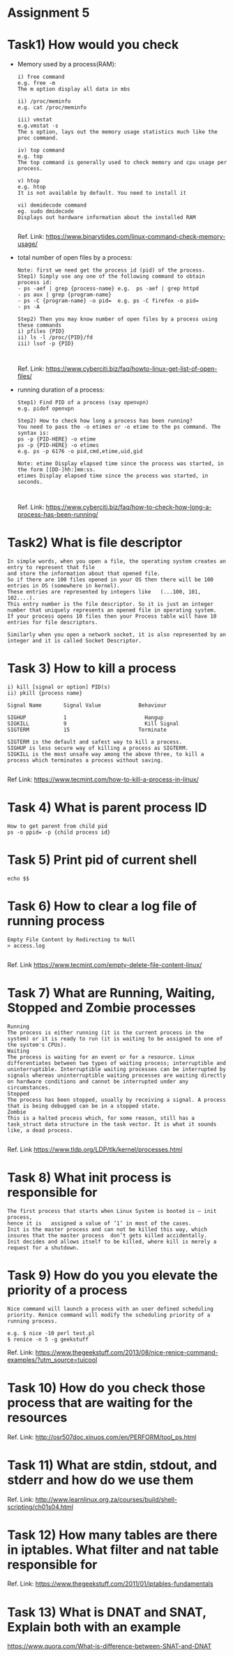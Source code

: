 # Assignment 5

# Task1) How would you check

* Memory used by a process(RAM):
  ```
  i) free command
  e.g. free -m 
  The m option display all data in mbs

  ii) /proc/meminfo
  e.g. cat /proc/meminfo
  
  iii) vmstat
  e.g.vmstat -s
  The s option, lays out the memory usage statistics much like the proc command.
 
  iv) top command
  e.g. top
  The top command is generally used to check memory and cpu usage per process.
  
  v) htop
  e.g. htop
  It is not available by default. You need to install it
  
  vi) demidecode command
  eg. sudo dmidecode 
  Displays out hardware information about the installed RAM

  
  ```
  Ref. Link: https://www.binarytides.com/linux-command-check-memory-usage/
  
* total number of open files by a process:
  ```
  Note: first we need get the process id (pid) of the process.
  Step1) Simply use any one of the following command to obtain process id:
  - ps -aef | grep {process-name} e.g.  ps -aef | grep httpd
  - ps aux | grep {program-name} 
  - ps -C {program-name} -o pid=  e.g. ps -C firefox -o pid=
  - ps -A
  
  Step2) Then you may know number of open files by a process using these commands
  i) pfiles {PID}
  ii) ls -l /proc/{PID}/fd
  iii) lsof -p {PID}
  
 
  ```
  Ref. Link: https://www.cyberciti.biz/faq/howto-linux-get-list-of-open-files/
* running duration of a process:
  ```
  Step1) Find PID of a process (say openvpn)
  e.g. pidof openvpn
  
  Step2) How to check how long a process has been running?
  You need to pass the -o etimes or -o etime to the ps command. The syntax is:
  ps -p {PID-HERE} -o etime
  ps -p {PID-HERE} -o etimes
  e.g. ps -p 6176 -o pid,cmd,etime,uid,gid

  Note: etime Display elapsed time since the process was started, in the form [[DD-]hh:]mm:ss.
  etimes Display elapsed time since the process was started, in seconds.

 
  ```
  Ref. Link: https://www.cyberciti.biz/faq/how-to-check-how-long-a-process-has-been-running/
# Task2) What is file descriptor
  ```
  In simple words, when you open a file, the operating system creates an entry to represent that file 
  and store the information about that opened file. 
  So if there are 100 files opened in your OS then there will be 100 entries in OS (somewhere in kernel). 
  These entries are represented by integers like   (...100, 101, 102....). 
  This entry number is the file descriptor. So it is just an integer number that uniquely represents an opened file in operating system. 
  If your process opens 10 files then your Process table will have 10 entries for file descriptors.

  Similarly when you open a network socket, it is also represented by an integer and it is called Socket Descriptor.
   ```
# Task 3) How to kill a process
  ```
  i) kill [signal or option] PID(s)
  ii) pkill {process name}

  Signal Name		Signal Value			Behaviour

  SIGHUP	     	1				          Hangup
  SIGKILL		    9				          Kill Signal
  SIGTERM		    15				        Terminate
  
  SIGTERM is the default and safest way to kill a process. 
  SIGHUP is less secure way of killing a process as SIGTERM. 
  SIGKILL is the most unsafe way among the above three, to kill a process which terminates a process without saving.
  
  
  ```
  Ref Link: https://www.tecmint.com/how-to-kill-a-process-in-linux/
# Task 4) What is parent process ID
  ```
  How to get parent from child pid
  ps -o ppid= -p {child process id}
  ```
# Task 5) Print pid of current shell
  ```
  echo $$
  ```
# Task 6) How to clear a log file of running process
  ```
  Empty File Content by Redirecting to Null
  > access.log
  
 
  ```
   Ref. Link https://www.tecmint.com/empty-delete-file-content-linux/
# Task 7) What are Running, Waiting, Stopped and Zombie processes
  ```
  Running
The process is either running (it is the current process in the system) or it is ready to run (it is waiting to be assigned to one of the system's CPUs).
Waiting
The process is waiting for an event or for a resource. Linux differentiates between two types of waiting process; interruptible and uninterruptible. Interruptible waiting processes can be interrupted by signals whereas uninterruptible waiting processes are waiting directly on hardware conditions and cannot be interrupted under any circumstances.
Stopped
The process has been stopped, usually by receiving a signal. A process that is being debugged can be in a stopped state.
Zombie
This is a halted process which, for some reason, still has a task_struct data structure in the task vector. It is what it sounds like, a dead process.
  
  
  ```
  Ref. Link https://www.tldp.org/LDP/tlk/kernel/processes.html
 # Task 8) What init process is responsible for
  ```
 The first process that starts when Linux System is booted is – init process, 
  hence it is   assigned a value of ‘1‘ in most of the cases.
  Init is the master process and can not be killed this way, which insures that the master process  don’t gets killed accidentally. 
  Init decides and allows itself to be killed, where kill is merely a  request for a shutdown.
  ```
  # Task 9) How do you you elevate the priority of a process
  ```
 Nice command will launch a process with an user defined scheduling priority. Renice command will modify the scheduling priority of a running process.
 
 e.g. $ nice -10 perl test.pl
$ renice -n 5 -g geekstuff
 ```

 Ref. Link: https://www.thegeekstuff.com/2013/08/nice-renice-command-examples/?utm_source=tuicool
 
   # Task 10) How do you check those process that are waiting for the resources

 Ref. Link: http://osr507doc.xinuos.com/en/PERFORM/tool_ps.html

   # Task 11) What are stdin, stdout, and stderr and how do we use them

 Ref. Link: http://www.learnlinux.org.za/courses/build/shell-scripting/ch01s04.html

   # Task 12) How many tables are there in iptables. What filter and nat table responsible for
 
 Ref. Link: https://www.thegeekstuff.com/2011/01/iptables-fundamentals
 
 # Task 13) What is DNAT and SNAT, Explain both with an example
 
 https://www.quora.com/What-is-difference-between-SNAT-and-DNAT
 
 
 
  
 
